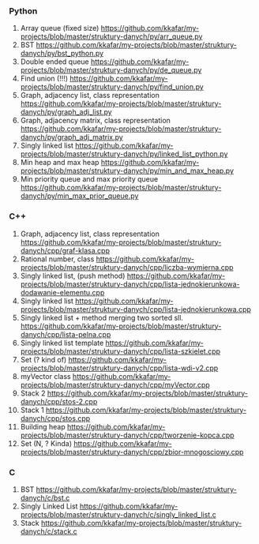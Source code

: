 ### Python
1. Array queue (fixed size)
https://github.com/kkafar/my-projects/blob/master/struktury-danych/py/arr_queue.py
2. BST
https://github.com/kkafar/my-projects/blob/master/struktury-danych/py/bst_python.py
3. Double ended queue
https://github.com/kkafar/my-projects/blob/master/struktury-danych/py/de_queue.py
4. Find union (!!!)
https://github.com/kkafar/my-projects/blob/master/struktury-danych/py/find_union.py
5. Graph, adjacency list, class representation
https://github.com/kkafar/my-projects/blob/master/struktury-danych/py/graph_adj_list.py
6. Graph, adjacency matrix, class representation
https://github.com/kkafar/my-projects/blob/master/struktury-danych/py/graph_adj_matrix.py
7. Singly linked list
https://github.com/kkafar/my-projects/blob/master/struktury-danych/py/linked_list_python.py
8. Min heap and max heap
https://github.com/kkafar/my-projects/blob/master/struktury-danych/py/min_and_max_heap.py
9. Min priority queue and max priority queue
https://github.com/kkafar/my-projects/blob/master/struktury-danych/py/min_max_prior_queue.py

### C++
1. Graph, adjacency list, class representation
https://github.com/kkafar/my-projects/blob/master/struktury-danych/cpp/graf-klasa.cpp
2. Rational number, class
https://github.com/kkafar/my-projects/blob/master/struktury-danych/cpp/liczba-wymierna.cpp
3. Singly linked list, (push method)
https://github.com/kkafar/my-projects/blob/master/struktury-danych/cpp/lista-jednokierunkowa-dodawanie-elementu.cpp
4. Singly linked list
https://github.com/kkafar/my-projects/blob/master/struktury-danych/cpp/lista-jednokierunkowa.cpp
5. Singly linked list + method merging two sorted sll. 
https://github.com/kkafar/my-projects/blob/master/struktury-danych/cpp/lista-pelna.cpp
6. Singly linked list template
https://github.com/kkafar/my-projects/blob/master/struktury-danych/cpp/lista-szkielet.cpp
7. Set (? kind of)
https://github.com/kkafar/my-projects/blob/master/struktury-danych/cpp/lista-wdi-v2.cpp
8. myVector class
https://github.com/kkafar/my-projects/blob/master/struktury-danych/cpp/myVector.cpp
9. Stack 2
https://github.com/kkafar/my-projects/blob/master/struktury-danych/cpp/stos-2.cpp
10. Stack 1
https://github.com/kkafar/my-projects/blob/master/struktury-danych/cpp/stos.cpp
11. Building heap
https://github.com/kkafar/my-projects/blob/master/struktury-danych/cpp/tworzenie-kopca.cpp
12. Set (N, ? Kinda)
https://github.com/kkafar/my-projects/blob/master/struktury-danych/cpp/zbior-mnogosciowy.cpp


### C
1. BST
https://github.com/kkafar/my-projects/blob/master/struktury-danych/c/bst.c
2. Singly Linked List
https://github.com/kkafar/my-projects/blob/master/struktury-danych/c/singly_linked_list.c
3. Stack
https://github.com/kkafar/my-projects/blob/master/struktury-danych/c/stack.c

